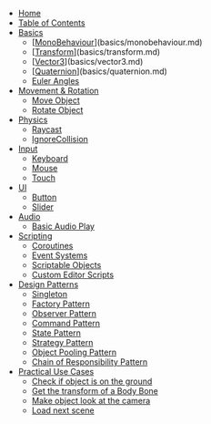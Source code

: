 <!-- docs/_sidebar.md -->

* [Home](/)
* [Table of Contents](table-of-contents/README.md)
* [Basics](basics/README.md)
  * [[MonoBehaviour](https://docs.unity3d.com/ScriptReference/MonoBehaviour.html)](basics/monobehaviour.md)
  * [[Transform](https://docs.unity3d.com/ScriptReference/Transform.html)](basics/transform.md)
  * [[Vector3](https://docs.unity3d.com/ScriptReference/Vector3.html)](basics/vector3.md)
  * [[Quaternion](https://docs.unity3d.com/ScriptReference/Quaternion.html)](basics/quaternion.md)
  * [Euler Angles](basics/euler-angles.md)
* [Movement & Rotation](movement-rotation/README.md)
  * [Move Object](movement-rotation/move-object.md)
  * [Rotate Object](movement-rotation/rotate-object.md)
* [Physics](physics/README.md)
  * [Raycast](physics/raycast.md)
  * [IgnoreCollision](physics/ignorecollision.md)
* [Input](input/README.md)
  * [Keyboard](input/keyboard.md)
  * [Mouse](input/mouse.md)
  * [Touch](input/touch.md)
* [UI](ui/README.md)
  * [Button](ui/button.md)
  * [Slider](ui/slider.md)
* [Audio](audio/README.md)
  * [Basic Audio Play](audio/basic-audio-play.md)
* [Scripting](scripting/README.md)
  * [Coroutines](scripting/coroutines.md)
  * [Event Systems](scripting/event-systems.md)
  * [Scriptable Objects](scripting/scriptable-objects.md)
  * [Custom Editor Scripts](scripting/custom-editor-scripts.md)
* [Design Patterns](design-patterns/README.md)
  * [Singleton](design-patterns/singleton.md)
  * [Factory Pattern](design-patterns/factory-pattern.md)
  * [Observer Pattern](design-patterns/observer-pattern.md)
  * [Command Pattern](design-patterns/command-pattern.md)
  * [State Pattern](design-patterns/state-pattern.md)
  * [Strategy Pattern](design-patterns/strategy-pattern.md)
  * [Object Pooling Pattern](design-patterns/object-pooling-pattern.md)
  * [Chain of Responsibility Pattern](design-patterns/chain-of-responsibility-pattern.md)
* [Practical Use Cases](practical-use-cases/README.md)
  * [Check if object is on the ground](practical-use-cases/check-if-object-is-on-the-ground.md)
  * [Get the transform of a Body Bone](practical-use-cases/get-the-transform-of-a-body-bone.md)
  * [Make object look at the camera](practical-use-cases/make-object-look-at-the-camera.md)
  * [Load next scene](practical-use-cases/load-next-scene.md)
